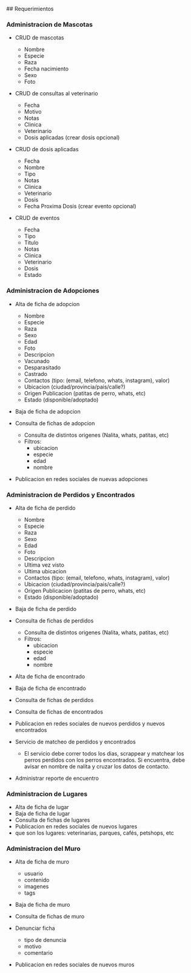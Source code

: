 ## Requerimientos

### Administracion de Mascotas

- CRUD de mascotas
  - Nombre
  - Especie
  - Raza
  - Fecha nacimiento
  - Sexo
  - Foto

- CRUD de consultas al veterinario
  - Fecha
  - Motivo
  - Notas
  - Clinica
  - Veterinario
  - Dosis aplicadas (crear dosis opcional)

- CRUD de dosis aplicadas
  - Fecha
  - Nombre
  - Tipo
  - Notas
  - Clinica
  - Veterinario
  - Dosis
  - Fecha Proxima Dosis (crear evento opcional)

- CRUD de eventos
  - Fecha
  - Tipo
  - Titulo
  - Notas
  - Clinica
  - Veterinario
  - Dosis
  - Estado  
  

### Administracion de Adopciones

- Alta de ficha de adopcion
  - Nombre
  - Especie
  - Raza
  - Sexo
  - Edad
  - Foto
  - Descripcion
  - Vacunado
  - Desparasitado
  - Castrado
  - Contactos  (tipo: (email, telefono, whats, instagram), valor)
  - Ubicacion (ciudad/provincia/pais/calle?)
  - Origen Publicacion (patitas de perro, whats, etc)
  - Estado (disponible/adoptado)
  
- Baja de ficha de adopcion
- Consulta de fichas de adopcion
  - Consulta de distintos origenes (Nalita, whats, patitas, etc)
  - Filtros: 
    - ubicacion 
    - especie
    - edad
    - nombre
- Publicacion en redes sociales de nuevas adopciones

### Administracion de Perdidos y Encontrados

- Alta de ficha de perdido
  - Nombre
  - Especie
  - Raza
  - Sexo
  - Edad
  - Foto
  - Descripcion
  - Ultima vez visto
  - Ultima ubicacion
  - Contactos  (tipo: (email, telefono, whats, instagram), valor)
  - Ubicacion (ciudad/provincia/pais/calle?)
  - Origen Publicacion (patitas de perro, whats, etc)
  - Estado (disponible/adoptado)
  
- Baja de ficha de perdido
- Consulta de fichas de perdidos
  - Consulta de distintos origenes (Nalita, whats, patitas, etc)
  - Filtros: 
    - ubicacion 
    - especie
    - edad
    - nombre
- Alta de ficha de encontrado
- Baja de ficha de encontrado
- Consulta de fichas de perdidos
- Consulta de fichas de encontrados
- Publicacion en redes sociales de nuevos perdidos y nuevos encontrados

- Servicio de matcheo de perdidos y encontrados
  - El servicio debe correr todos los dias, scrappear y matchear los perros perdidos con los perros encontrados. Si encuentra, debe avisar en nombre de nalita y cruzar los datos de contacto.

- Administrar reporte de encuentro


### Administracion de Lugares
- Alta de ficha de lugar
- Baja de ficha de lugar
- Consulta de fichas de lugares
- Publicacion en redes sociales de nuevos lugares
- que son los lugares: veterinarias, parques, cafés, petshops, etc


### Administracion del Muro
- Alta de ficha de muro
  - usuario
  - contenido
  - imagenes
  - tags

- Baja de ficha de muro
- Consulta de fichas de muro
- Denunciar ficha
  - tipo de denuncia
  - motivo
  - comentario
  
- Publicacion en redes sociales de nuevos muros
